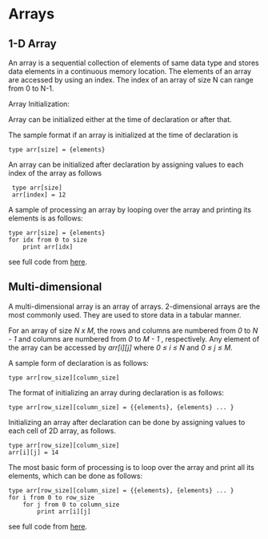 # Arrays

## 1-D Array

An array is a sequential collection of elements of same data type and stores data elements in a continuous memory location. The elements of an array are accessed by using an index. The index of an array of size N can range from 0 to N-1.

Array Initialization:

Array can be initialized either at the time of declaration or after that.

The sample format if an array is initialized at the time of declaration is
```
type arr[size] = {elements}
```

An array can be initialized after declaration by assigning values to each index of the array as follows
```
 type arr[size]
 arr[index] = 12
```
A sample of processing an array by looping over the array and printing its elements is as follows:
```
type arr[size] = {elements}
for idx from 0 to size
    print arr[idx]
```
see full code from [here]().
 
## Multi-dimensional

A multi-dimensional array is an array of arrays. 2-dimensional arrays are the most commonly used. They are used to store data in a tabular manner.

For an array of size *N x M*, the rows and columns are numbered from *0* to *N - 1* and columns are numbered from *0* to *M - 1* , respectively. Any element of the array can be accessed by *arr[i][j]* where *0 ≤ i ≤ N* and *0 ≤ j ≤ M*.

A sample form of declaration is as follows:

```
type arr[row_size][column_size]
```

The format of initializing an array during declaration is as follows:

```
type arr[row_size][column_size] = {{elements}, {elements} ... }
```

Initializing an array after declaration can be done by assigning values to each cell of 2D array, as follows.

```
type arr[row_size][column_size]
arr[i][j] = 14

```

The most basic form of processing is to loop over the array and print all its elements, which can be done as follows:
```
type arr[row_size][column_size] = {{elements}, {elements} ... }
for i from 0 to row_size
    for j from 0 to column_size
        print arr[i][j]
```

see full code from [here]().
